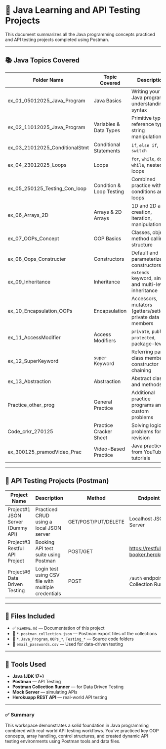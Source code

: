 # 🚀 Java Learning and API Testing Projects

This document summarizes all the Java programming concepts practiced and API testing projects completed using Postman.

---

## 📚 Java Topics Covered

| Folder Name                        | Topic Covered                     | Description                                                              |
|-----------------------------------|-----------------------------------|--------------------------------------------------------------------------|
| ex_01_05012025_Java_Program       | Java Basics                       | Writing your first Java program, understanding syntax                    |
| ex_02_11012025_Java_Program       | Variables & Data Types            | Primitive types, reference types, string manipulations                   |
| ex_03_21012025_ConditionalStmt    | Conditional Statements            | `if`, `else if`, `switch`                                                |
| ex_04_23012025_Loops              | Loops                             | `for`, `while`, `do-while`, nested loops                                 |
| ex_05_250125_Testing_Con_loop     | Condition & Loop Testing          | Combined practice with conditions and loops                              |
| ex_06_Arrays_2D                   | Arrays & 2D Arrays                | 1D and 2D array creation, iteration, manipulation                        |
| ex_07_OOPs_Concept                | OOP Basics                        | Classes, objects, method calling, structure                              |
| ex_08_Oops_Constructer           | Constructors                      | Default and parameterized constructors                                   |
| ex_09_Inheritance                 | Inheritance                       | `extends` keyword, single and multi-level inheritance                    |
| ex_10_Encapsulation_OOPs          | Encapsulation                     | Accessors, mutators (getters/setters), private data members              |
| ex_11_AccessModifier              | Access Modifiers                  | `private`, `public`, `protected`, package-level                          |
| ex_12_SuperKeyword                | `super` Keyword                   | Referring parent class members, constructor chaining                     |
| ex_13_Abstraction                 | Abstraction                       | Abstract classes and methods                                             |
| Practice_other_prog               | General Practice                  | Additional practice programs and custom problems                         |
| Code_crkr_270125                  | Practice Cracker Sheet            | Solving logical problems for revision                                    |
| ex_300125_pramodVideo_Prac        | Video-Based Practice              | Java practice from YouTube tutorials                                     |

---

## 🔧 API Testing Projects (Postman)

| Project Name                          | Description                                                              | Method       | Endpoint / Tool                              |
|--------------------------------------|--------------------------------------------------------------------------|--------------|----------------------------------------------|
| Project#1 JSON Server (Dummy API)    | Practiced CRUD using a local JSON server                                 | GET/POST/PUT/DELETE | Localhost JSON Server                 |
| Project#3 Restful API Project        | Booking API test suite using Postman                                     | POST/GET     | https://restful-booker.herokuapp.com         |
| Project#6 Data Driven Testing        | Login test using CSV file with multiple credentials                      | POST         | `/auth` endpoint with Collection Runner       |

---

## 📂 Files Included

- ✅ `README.md` — Documentation of this project
- 📄 `*.postman_collection.json` — Postman export files of the collections
- 📁 `*.Java_Program`, `OOPs_*`, `Testing_*` — Source code folders
- 📄 `email_passwords.csv` — Used for data-driven testing

---

## 🧪 Tools Used

- **Java (JDK 17+)**
- **Postman** — API Testing
- **Postman Collection Runner** — for Data Driven Testing
- **Mock Server** — simulating APIs
- **Herokuapp REST API** — real-world API testing

---

### ✅ Summary

This workspace demonstrates a solid foundation in Java programming combined with real-world API testing workflows. You’ve practiced key OOP concepts, array handling, control structures, and created dynamic API testing environments using Postman tools and data files.

